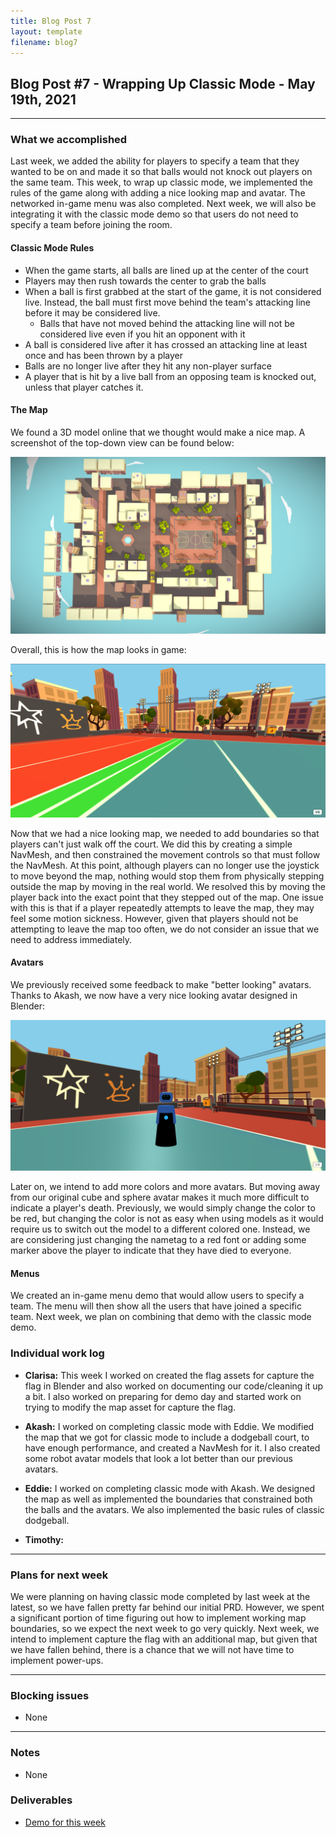 ```yaml
---
title: Blog Post 7
layout: template
filename: blog7
---
```


## Blog Post #7 - Wrapping Up Classic Mode - May 19th, 2021

<hr>

### What we accomplished
Last week, we added the ability for players to specify a team that they wanted to be on and made it so that balls would not knock out players on the same team. This week, to wrap up classic mode, we implemented the rules of the game along with adding a nice looking map and avatar. The networked in-game menu was also completed. Next week, we will also be integrating it with the classic mode demo so that users do not need to specify a team before joining the room.

#### Classic Mode Rules
- When the game starts, all balls are lined up at the center of the court
- Players may then rush towards the center to grab the balls
- When a ball is first grabbed at the start of the game, it is not considered live. Instead, the ball must first move behind the team's attacking line before it may be considered live.
  - Balls that have not moved behind the attacking line will not be considered live even if you hit an opponent with it
- A ball is considered live after it has crossed an attacking line at least once and has been thrown by a player
- Balls are no longer live after they hit any non-player surface
- A player that is hit by a live ball from an opposing team is knocked out, unless that player catches it.

#### The Map
We found a 3D model online that we thought would make a nice map. A screenshot of the top-down view can be found below:

![top-down view](./images/teams-map.png)

Overall, this is how the map looks in game:

![in game](./images/in-game.png)

Now that we had a nice looking map, we needed to add boundaries so that players can't just walk off the court. We did this by creating a simple NavMesh, and then constrained the movement controls so that must follow the NavMesh. At this point, although players can no longer use the joystick to move beyond the map, nothing would stop them from physically stepping outside the map by moving in the real world. We resolved this by moving the player back into the exact point that they stepped out of the map. One issue with this is that if a player repeatedly attempts to leave the map, they may feel some motion sickness. However, given that players should not be attempting to leave the map too often, we do not consider an issue that we need to address immediately.

#### Avatars
We previously received some feedback to make "better looking" avatars. Thanks to Akash, we now have a very nice looking avatar designed in Blender:

![avatar](./images/avatar.png)

Later on, we intend to add more colors and more avatars. But moving away from our original cube and sphere avatar makes it much more difficult to indicate a player's death. Previously, we would simply change the color to be red, but changing the color is not as easy when using models as it would require us to switch out the model to a different colored one. Instead, we are considering just changing the nametag to a red font or adding some marker above the player to indicate that they have died to everyone.

#### Menus
We created an in-game menu demo that would allow users to specify a team. The menu will then show all the users that have joined a specific team. Next week, we plan on combining that demo with the classic mode demo.

### Individual work log

- **Clarisa:** This week I worked on created the flag assets for capture the flag in Blender and also worked on documenting our code/cleaning it up a bit. I also worked on preparing for demo day and started work on trying to modify the map asset for capture the flag.

- **Akash:** I worked on completing classic mode with Eddie. We modified the map that we got for classic mode to include a dodgeball court, to have enough performance, and created a NavMesh for it. I also created some robot avatar models that look a lot better than our previous avatars.

- **Eddie:** I worked on completing classic mode with Akash. We designed the map as well as implemented the boundaries that constrained both the balls and the avatars. We also implemented the basic rules of classic dodgeball.

- **Timothy:**

<hr>

### Plans for next week
We were planning on having classic mode completed by last week at the latest, so we have fallen pretty far behind our initial PRD. However, we spent a significant portion of time figuring out how to implement working map boundaries, so we expect the next week to go very quickly. Next week, we intend to implement capture the flag with an additional map, but given that we have fallen behind, there is a chance that we will not have time to implement power-ups.

<hr>

### Blocking issues
- None

<hr>

### Notes
- None

### Deliverables
- [Demo for this week](https://aba40.glitch.me/)
